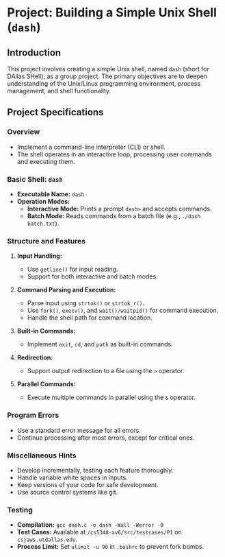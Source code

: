 
# Project: Building a Simple Unix Shell (`dash`)

## Introduction

This project involves creating a simple Unix shell, named `dash` (short for DAllas SHell), as a group project. The primary objectives are to deepen understanding of the Unix/Linux programming environment, process management, and shell functionality.

## Project Specifications

### Overview

- Implement a command-line interpreter (CLI) or shell.
- The shell operates in an interactive loop, processing user commands and executing them.

### Basic Shell: `dash`

- **Executable Name:** `dash`
- **Operation Modes:**
  - **Interactive Mode:** Prints a prompt `dash>` and accepts commands.
  - **Batch Mode:** Reads commands from a batch file (e.g., `./dash batch.txt`).

### Structure and Features

1. **Input Handling:** 
   - Use `getline()` for input reading.
   - Support for both interactive and batch modes.

2. **Command Parsing and Execution:**
   - Parse input using `strtok()` or `strtok_r()`.
   - Use `fork()`, `execv()`, and `wait()/waitpid()` for command execution.
   - Handle the shell path for command location.

3. **Built-in Commands:**
   - Implement `exit`, `cd`, and `path` as built-in commands.

4. **Redirection:**
   - Support output redirection to a file using the `>` operator.

5. **Parallel Commands:**
   - Execute multiple commands in parallel using the `&` operator.

### Program Errors

- Use a standard error message for all errors.
- Continue processing after most errors, except for critical ones.

### Miscellaneous Hints

- Develop incrementally, testing each feature thoroughly.
- Handle variable white spaces in inputs.
- Keep versions of your code for safe development.
- Use source control systems like git.

### Testing

- **Compilation:** `gcc dash.c -o dash -Wall -Werror -O`
- **Test Cases:** Available at `/cs5348-xv6/src/testcases/P1` on `csjaws.utdallas.edu`.
- **Process Limit:** Set `ulimit -u 90` in `.bashrc` to prevent fork bombs.
